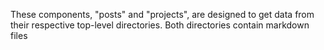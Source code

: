 These components, "posts" and "projects", are designed to get data from their respective top-level directories. Both directories contain markdown files
